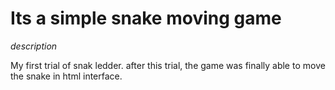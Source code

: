 # Its a simple snake moving game

*description*

My first trial of snak ledder. after this trial, the game was finally able to move the snake in html interface.
